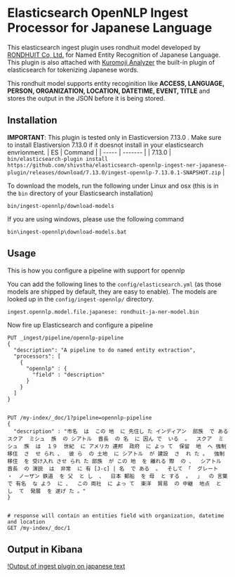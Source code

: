 # Elasticsearch OpenNLP Ingest Processor for Japanese Language

This elasticsearch ingest plugin uses rondhuit model developed by [RONDHUIT Co, Ltd.](https://www.rondhuit.com/) for Named Entity Recognition of Japanese Language. This plugin is also attached with [Kuromoji Analyzer](https://www.elastic.co/guide/en/elasticsearch/plugins/current/analysis-kuromoji-analyzer.html) the built-in plugin of elasticsearch for tokenizing Japanese words.

This rondhuit model supports entity recoginition like **ACCESS, LANGUAGE, PERSON, ORGANIZATION, LOCATION, DATETIME, EVENT, TITLE** and stores the output in the JSON before it is being stored.


## Installation


**IMPORTANT**: This plugin is tested only in Elasticversion 7.13.0 . Make sure to install Elastiversion 7.13.0 if it doesnot install in your elasticsearch envrionment. 
| ES    | Command |
| ----- | ------- |
| 7.13.0 | `bin/elasticsearch-plugin install https://github.com/shivstha/elasticsearch-opennlp-ingest-ner-japanese-plugin/releases/download/7.13.0/ingest-opennlp-7.13.0.1-SNAPSHOT.zip` |


To download the models, run the following under Linux and osx (this is in
the `bin` directory of your Elasticsearch installation)

```
bin/ingest-opennlp/download-models
```

If you are using windows, please use the following command

```
bin\ingest-opennlp\download-models.bat
```


## Usage

This is how you configure a pipeline with support for opennlp

You can add the following lines to the `config/elasticsearch.yml` (as those models are shipped by default, they are easy to enable). The models are looked up in the `config/ingest-opennlp/` directory.

```
ingest.opennlp.model.file.japanese: rondhuit-ja-ner-model.bin
```

Now fire up Elasticsearch and configure a pipeline

```
PUT _ingest/pipeline/opennlp-pipeline
{
  "description": "A pipeline to do named entity extraction",
  "processors": [
    {
      "opennlp" : {
        "field" : "description"
      }
    }
  ]
}


PUT /my-index/_doc/1?pipeline=opennlp-pipeline
{
  "description" : "市名  は  この 地  に 先住し た インディアン  部族  で ある  スクア  ミシュ  族  の シアトル  酋長  の 名  に 因ん で  いる  。  スクア  ミシュ  族  は  １９  世紀  に アメリカ 連邦  政府  に よっ て  保留  地  へ 強制  移住  さ  せ られ 、  彼 ら  の 土地  に シアトル  が 建設  さ  れ た 。  強制  移住  を 受け入れ させ られ た 部族  が この 地  を 離れる 際  の 、  シアトル 酋長  の 演説  は  非常  に 有 [J-c] | 名  で ある  。  そして 「  グレート  ・  ノーザン 鉄道  を 父  と し  、  日本 郵船  を 母  と する  。  」  の 言葉  で 有名  な よう  に 、  この 両社  に よっ て  東洋  貿易  の 中継  地点  と し  て  発展  を 遂げ た 。"
}


# response will contain an entities field with organization, datetime and location
GET /my-index/_doc/1
```

## Output in Kibana
[!Output of ingest plugin on japanese text](https://github.com/shivstha/elasticsearch-opennlp-ingest-ner-japanese-plugin/blob/ed16b43bae78289b18788c0d2645663fa6a03810/model/japanese-ner-results.png)
